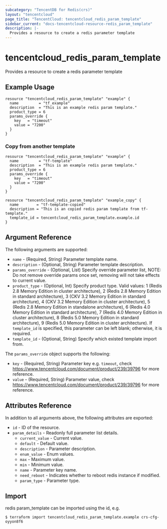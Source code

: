 ```yaml
---
subcategory: "TencentDB for Redis(crs)"
layout: "tencentcloud"
page_title: "TencentCloud: tencentcloud_redis_param_template"
sidebar_current: "docs-tencentcloud-resource-redis_param_template"
description: |-
  Provides a resource to create a redis parameter template
---
```


# tencentcloud_redis_param_template

Provides a resource to create a redis parameter template

## Example Usage

```hcl
resource "tencentcloud_redis_param_template" "example" {
  name         = "tf_example"
  description  = "This is an example redis param template."
  product_type = 6
  params_override {
    key   = "timeout"
    value = "7200"
  }
}
```

### Copy from another template

```hcl
resource "tencentcloud_redis_param_template" "example" {
  name         = "tf-template"
  description  = "This is an example redis param template."
  product_type = 6
  params_override {
    key   = "timeout"
    value = "7200"
  }
}

resource "tencentcloud_redis_param_template" "example_copy" {
  name        = "tf-template-copied"
  description = "This is an copied redis param template from tf-template."
  template_id = tencentcloud_redis_param_template.example.id
}
```

## Argument Reference

The following arguments are supported:

* `name` - (Required, String) Parameter template name.
* `description` - (Optional, String) Parameter template description.
* `params_override` - (Optional, List) Specify override parameter list, NOTE: Do not remove override params once set, removing will not take effects to current value.
* `product_type` - (Optional, Int) Specify product type. Valid values: 1 (Redis 2.8 Memory Edition in cluster architecture), 2 (Redis 2.8 Memory Edition in standard architecture), 3 (CKV 3.2 Memory Edition in standard architecture), 4 (CKV 3.2 Memory Edition in cluster architecture), 5 (Redis 2.8 Memory Edition in standalone architecture), 6 (Redis 4.0 Memory Edition in standard architecture), 7 (Redis 4.0 Memory Edition in cluster architecture), 8 (Redis 5.0 Memory Edition in standard architecture), 9 (Redis 5.0 Memory Edition in cluster architecture). If `template_id` is specified, this parameter can be left blank; otherwise, it is required.
* `template_id` - (Optional, String) Specify which existed template import from.

The `params_override` object supports the following:

* `key` - (Required, String) Parameter key e.g. `timeout`, check https://www.tencentcloud.com/document/product/239/39796 for more reference.
* `value` - (Required, String) Parameter value, check https://www.tencentcloud.com/document/product/239/39796 for more reference.

## Attributes Reference

In addition to all arguments above, the following attributes are exported:

* `id` - ID of the resource.
* `param_details` - Readonly full parameter list details.
  * `current_value` - Current value.
  * `default` - Default value.
  * `description` - Parameter description.
  * `enum_value` - Enum values.
  * `max` - Maximum value.
  * `min` - Minimum value.
  * `name` - Parameter key name.
  * `need_reboot` - Indicates whether to reboot redis instance if modified.
  * `param_type` - Parameter type.



## Import

redis param_template can be imported using the id, e.g.
```
$ terraform import tencentcloud_redis_param_template.example crs-cfg-oyyon8f6
```

